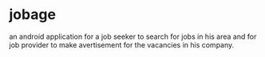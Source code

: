 # jobage
an android application for a job seeker to search for jobs in his area and for job provider to make avertisement for the vacancies in his company.
